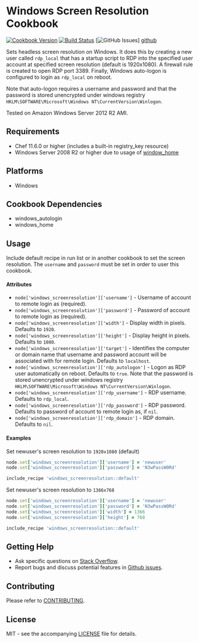 # Windows Screen Resolution Cookbook

[![Cookbook Version](http://img.shields.io/cookbook/v/windows_screenresolution.svg?style=flat-square)][cookbook]
[![Build Status](http://img.shields.io/travis/dhoer/chef-windows_screenresolution.svg?style=flat-square)][travis]
[![GitHub Issues](http://img.shields.io/github/issues/dhoer/chef-windows_screenresolution.svg?style=flat-square)]
[github]

[cookbook]: https://supermarket.chef.io/cookbooks/windows_screenresolution
[travis]: https://travis-ci.org/dhoer/chef-windows_screenresolution
[github]: https://github.com/dhoer/chef-windows_screenresolution/issues

Sets headless screen resolution on Windows.  It does this by creating a new user called `rdp_local` that has a
startup script to RDP into the specified user account at specified screen resolution (default is 1920x1080). A
firewall rule is created to open RDP port 3389. Finally, Windows auto-logon is configured to login as `rdp_local` 
on reboot.

Note that auto-logon requires a username and password and that the password is stored unencrypted under 
windows registry `HKLM\SOFTWARE\Microsoft\Windows NT\CurrentVersion\Winlogon`.

Tested on Amazon Windows Server 2012 R2 AMI.

## Requirements

- Chef 11.6.0 or higher (includes a built-in registry_key resource)
- Windows Server 2008 R2 or higher due to usage of [window_home](https://github.com/dhoer/chef-windows_home)

## Platforms

- Windows

## Cookbook Dependencies

- windows_autologin
- windows_home

## Usage

Include default recipe in run list or in another cookbook to set the screen resolution. 
The `username` and `password` must be set in order to user this cookbook.  

#### Attributes

- `node['windows_screenresolution']['username']` - Username of account to remote login as (required).
- `node['windows_screenresolution']['password']` - Password of account to remote login as (required).
- `node['windows_screenresolution']['width']` -  Display width in pixels. Defaults to `1920`.
- `node['windows_screenresolution']['height']` - Display height in pixels. Defaults to `1080`.
- `node['windows_screenresolution']['target']` -   Identifies the computer or domain name that username and password 
account will be associated with for remote login. Defaults to `localhost`.
- `node['windows_screenresolution']['rdp_autologon']` - Logon as RDP user automatically on reboot. Defaults to `true`. 
Note that the password is stored unencrypted under windows registry 
`HKLM\SOFTWARE\Microsoft\Windows NT\CurrentVersion\Winlogon`.
- `node['windows_screenresolution']['rdp_username']` -  RDP username. Defaults to `rdp_local`.
- `node['windows_screenresolution']['rdp_password']` - RDP password. Defaults to password of account to remote login 
as, if `nil`.
- `node['windows_screenresolution']['rdp_domain']` -  RDP domain. Defaults to `nil`.

#### Examples

Set newuser's screen resolution to `1920x1080` (default)

```ruby
node.set['windows_screenresolution']['username'] = 'newuser'
node.set['windows_screenresolution']['password'] = 'N3wPassW0Rd'

include_recipe 'windows_screenresolution::default'
```

Set newuser's screen resolution to `1366x768`

```ruby
node.set['windows_screenresolution']['username'] = 'newuser'
node.set['windows_screenresolution']['password'] = 'N3wPassW0Rd'
node.set['windows_screenresolution']['width'] = 1366
node.set['windows_screenresolution']['height'] = 768

include_recipe 'windows_screenresolution::default'
```

## Getting Help

- Ask specific questions on [Stack Overflow](http://stackoverflow.com/questions/tagged/chef-windows_screenresolution).
- Report bugs and discuss potential features in 
[Github issues](https://github.com/dhoer/chef-windows_screenresolution/issues).

## Contributing

Please refer to [CONTRIBUTING](https://github.com/dhoer/chef-windows_screenresolution/blob/master/CONTRIBUTING.md).

## License

MIT - see the accompanying [LICENSE](https://github.com/dhoer/chef-windows_screenresolution/blob/master/LICENSE.md) 
file for details.
